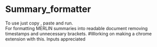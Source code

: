# Summary_formatter 
To use just copy , paste and run.<br>
For formatting MERLIN summaries into readable document removing timestamps and unnecessary brackets.
#Working on making a chrome extension with this. Inputs appreciated

